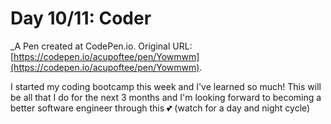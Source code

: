 # Day 10/11: Coder 
 _A Pen created at CodePen.io. Original URL: [https://codepen.io/acupoftee/pen/Yowmwm](https://codepen.io/acupoftee/pen/Yowmwm).

 I started my coding bootcamp this week and I've learned so much! This will be all that I do for the next 3 months and I'm looking forward to becoming a better software engineer through this 💕 (watch for a day and night cycle)
